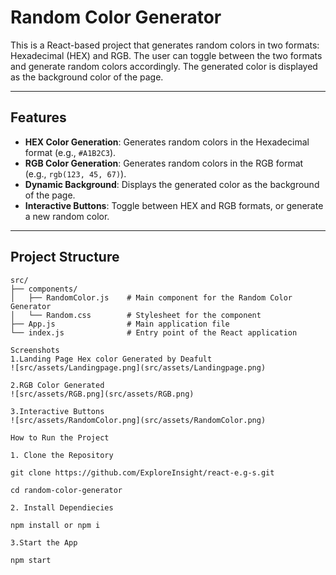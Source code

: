 # Random Color Generator

This is a React-based project that generates random colors in two formats: Hexadecimal (HEX) and RGB. The user can toggle between the two formats and generate random colors accordingly. The generated color is displayed as the background color of the page.

---

## Features

- **HEX Color Generation**: Generates random colors in the Hexadecimal format (e.g., `#A1B2C3`).
- **RGB Color Generation**: Generates random colors in the RGB format (e.g., `rgb(123, 45, 67)`).
- **Dynamic Background**: Displays the generated color as the background of the page.
- **Interactive Buttons**: Toggle between HEX and RGB formats, or generate a new random color.

---

## Project Structure

```plaintext
src/
├── components/
│   ├── RandomColor.js    # Main component for the Random Color Generator
│   └── Random.css        # Stylesheet for the component
├── App.js                # Main application file
└── index.js              # Entry point of the React application

Screenshots
1.Landing Page Hex color Generated by Deafult
![src/assets/Landingpage.png](src/assets/Landingpage.png)

2.RGB Color Generated
![src/assets/RGB.png](src/assets/RGB.png)

3.Interactive Buttons
![src/assets/RandomColor.png](src/assets/RandomColor.png)

How to Run the Project

1. Clone the Repository

git clone https://github.com/ExploreInsight/react-e.g-s.git

cd random-color-generator

2. Install Dependiecies 

npm install or npm i 

3.Start the App

npm start 
